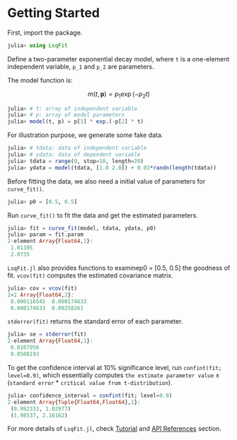
# Getting Started

First, import the package.

```julia
julia> using LsqFit
```

Define a two-parameter exponential decay model, where ``t`` is a one-element independent variable, ``p_1`` and ``p_2`` are parameters.

The model function is:

```math
m(t, \boldsymbol{p}) = p_1 \exp(-p_2 t)
```

```julia
julia> # t: array of independent variable
julia> # p: array of model parameters
julia> model(t, p) = p[1] * exp.(-p[2] * t)
```

For illustration purpose, we generate some fake data.

```julia
julia> # tdata: data of independent variable
julia> # ydata: data of dependent variable
julia> tdata = range(0, stop=10, length=20)
julia> ydata = model(tdata, [1.0 2.0]) + 0.01*randn(length(tdata))
```

Before fitting the data, we also need a initial value of parameters for `curve_fit()`.

```julia
julia> p0 = [0.5, 0.5]
```

Run `curve_fit()` to fit the data and get the estimated parameters.

```julia
julia> fit = curve_fit(model, tdata, ydata, p0)
julia> param = fit.param
2-element Array{Float64,1}:
 1.01105
 2.0735
```

`LsqFit.jl` also provides functions to examinep0 = [0.5, 0.5] the goodness of fit. `vcov(fit)` computes the estimated covariance matrix.

```Julia
julia> cov = vcov(fit)
2×2 Array{Float64,2}:
 0.000116545  0.000174633
 0.000174633  0.00258261
```

`stderror(fit)` returns the standard error of each parameter.

```Julia
julia> se = stderror(fit)
2-element Array{Float64,1}:
 0.0107956
 0.0508193
```

To get the confidence interval at 10% significance level, run `confint(fit; level=0.9)`, which essentially computes `the estimate parameter value` ± (`standard error` * `critical value from t-distribution`).

```Julia
julia> confidence_interval = confint(fit; level=0.9)
2-element Array{Tuple{Float64,Float64},1}:
 (0.992333, 1.02977)
 (1.98537, 2.16162)
```

For more details of `LsqFit.jl`, check [Tutorial](./tutorial.md) and [API References](./api.md) section.
